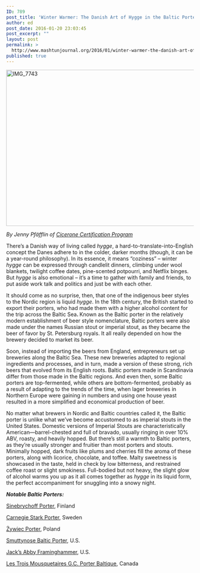 ```yaml
---
ID: 789
post_title: 'Winter Warmer: The Danish Art of Hygge in the Baltic Porter'
author: ed
post_date: 2016-01-20 23:03:45
post_excerpt: ""
layout: post
permalink: >
  http://www.mashtunjournal.org/2016/01/winter-warmer-the-danish-art-of-hygge-in-the-baltic-porter/
published: true
---
```

<a href="http://www.mashtunfest.org/wp-content/uploads/2016/01/IMG_7743.jpg"><img class="alignnone size-large wp-image-408" src="http://www.mashtunfest.org/wp-content/uploads/2016/01/IMG_7743-1024x768.jpg" alt="IMG_7743" width="560" height="420" /></a>

<em>By Jenny Pfäfflin of <a href="http://cicerone.org">Cicerone Certification Program</a></em>

There’s a Danish way of living called <em>hygge</em>, a hard-to-translate-into-English concept the Danes adhere to in the colder, darker months (though, it can be a year-round philosophy). In its essence, it means “coziness” – winter <em>hygge</em> can be expressed through candlelit dinners, climbing under wool blankets, twilight coffee dates, pine-scented potpourri, and Netflix binges. But <em>hygge</em> is also emotional – it’s a time to gather with family and friends, to put aside work talk and politics and just be with each other.

It should come as no surprise, then, that one of the indigenous beer styles to the Nordic region is liquid <em>hygge</em>. In the 18th century, the British started to export their porters, who had made them with a higher alcohol content for the trip across the Baltic Sea<strong>. </strong>Known as the Baltic porter in the relatively modern establishment of beer style nomenclature, Baltic porters were also made under the names Russian stout or imperial stout, as they became the beer of favor by St. Petersburg royals. It all really depended on how the brewery decided to market its beer.

Soon, instead of importing the beers from England, entrepreneurs set up breweries along the Baltic Sea. These new breweries adapted to regional ingredients and processes, and in turn, made a version of these strong, rich beers that evolved from its English roots. Baltic porters made in Scandinavia differ from those made in the Baltic regions. And even then, some Baltic porters are top-fermented, while others are bottom-fermented, probably as a result of adapting to the trends of the time, when lager breweries in Northern Europe were gaining in numbers and using one house yeast resulted in a more simplified and economical production of beer.

No matter what brewers in Nordic and Baltic countries called it, the Baltic porter is unlike what we’ve become accustomed to as imperial stouts in the United States. Domestic versions of Imperial Stouts are characteristically American—barrel-chested and full of bravado, usually ringing in over 10% ABV, roasty, and heavily hopped. But there’s still a warmth to Baltic porters, as they’re usually stronger and fruitier than most porters and stouts. Minimally hopped, dark fruits like plums and cherries fill the aroma of these porters, along with licorice, chocolate, and toffee. Malty sweetness is showcased in the taste, held in check by low bitterness, and restrained coffee roast or slight smokiness. Full-bodied but not heavy, the slight glow of alcohol warms you up as it all comes together as <em>hygge</em> in its liquid form, the perfect accompaniment for snuggling into a snowy night.

<em><strong>Notable Baltic Porters:</strong></em>

<a href="http://www.bunitedint.com/information/brands/description/79/">Sinebrychoff Porter</a>, Finland

<a href="http://www.carlsbergsverige.se/Drycker/ol/Sidor/CarnegieStarkPorter.aspx">Carnegie Stark Porter</a>, Sweden

<a href="http://www.zywiecusa.com/thebeer.php">Żywiec Porter</a>, Poland

<a href="https://smuttynose.com/beer/baltic-porter/">Smuttynose Baltic Porter</a>, U.S.

<a href="http://jacksabby.com/beers/barrel-aged-framinghammer/">Jack’s Abby Framinghammer</a>, U.S.

<a href="http://www.lestroismousquetaires.ca/fr/bieres/distinctions/#porter-baltique-edition-special">Les Trois Mousquetaires G.C. Porter Baltique</a>, Canada